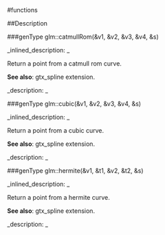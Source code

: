 #functions


<!--
_visible: True_
_advanced: False_
-->

##Description






<!----------------------------------------------------------------------------->

###genType glm::catmullRom(&v1, &v2, &v3, &v4, &s)

<!--
_syntax: glm::catmullRom(&v1, &v2, &v3, &v4, &s)_
_name: glm::catmullRom_
_returns: genType_
_returns_description: _
_parameters: const genType &v1, const genType &v2, const genType &v3, const genType &v4, const typename genType::value_type &s_
_version_started: 0.10.0_
_version_deprecated: _
_summary: _
_constant: False_
_static: False_
_visible: True_
_advanced: False_
-->

_inlined_description: _

Return a point from a catmull rom curve.

**See also**: gtx_spline extension.





_description: _







<!----------------------------------------------------------------------------->

###genType glm::cubic(&v1, &v2, &v3, &v4, &s)

<!--
_syntax: glm::cubic(&v1, &v2, &v3, &v4, &s)_
_name: glm::cubic_
_returns: genType_
_returns_description: _
_parameters: const genType &v1, const genType &v2, const genType &v3, const genType &v4, const typename genType::value_type &s_
_version_started: 0.10.0_
_version_deprecated: _
_summary: _
_constant: False_
_static: False_
_visible: True_
_advanced: False_
-->

_inlined_description: _

Return a point from a cubic curve.

**See also**: gtx_spline extension.





_description: _







<!----------------------------------------------------------------------------->

###genType glm::hermite(&v1, &t1, &v2, &t2, &s)

<!--
_syntax: glm::hermite(&v1, &t1, &v2, &t2, &s)_
_name: glm::hermite_
_returns: genType_
_returns_description: _
_parameters: const genType &v1, const genType &t1, const genType &v2, const genType &t2, const typename genType::value_type &s_
_version_started: 0.10.0_
_version_deprecated: _
_summary: _
_constant: False_
_static: False_
_visible: True_
_advanced: False_
-->

_inlined_description: _

Return a point from a hermite curve.

**See also**: gtx_spline extension.





_description: _







<!----------------------------------------------------------------------------->

